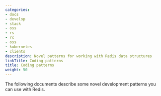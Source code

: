 ```yaml
---
categories:
- docs
- develop
- stack
- oss
- rs
- rc
- oss
- kubernetes
- clients
description: Novel patterns for working with Redis data structures
linkTitle: Coding patterns
title: Coding patterns
weight: 50
---
```


The following documents describe some novel development patterns you can use with Redis.
